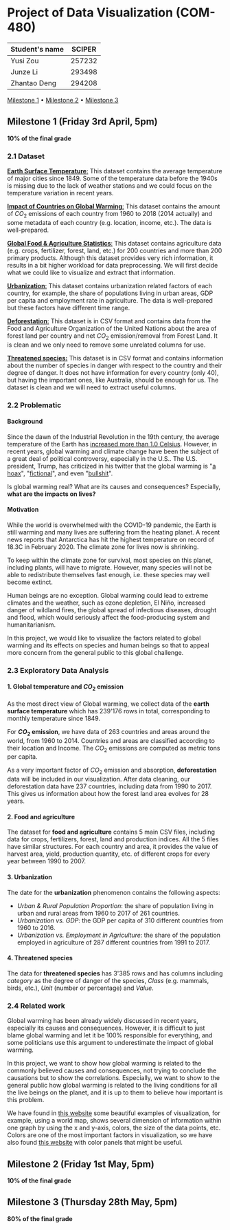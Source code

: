 # Project of Data Visualization (COM-480)

| Student's name | SCIPER |
| -------------- | ------ |
| Yusi Zou       | 257232 |
| Junze Li       | 293498 |
| Zhantao Deng   | 294208 |

[Milestone 1](#milestone-1-friday-3rd-april-5pm) • [Milestone 2](#milestone-2-friday-1st-may-5pm) • [Milestone 3](#milestone-3-thursday-28th-may-5pm)

## Milestone 1 (Friday 3rd April, 5pm)

**10% of the final grade**

### 2.1 Dataset

[**Earth Surface Temperature**:](https://www.kaggle.com/berkeleyearth/climate-change-earth-surface-temperature-data) This dataset contains the average temperature of major cities since 1849. Some of the temperature data before the 1940s is missing due to the lack of weather stations and we could focus on the temperature variation in recent years.

[**Impact of Countries on Global Warming**:](https://www.kaggle.com/catamount11/who-is-resposible-for-global-warming) This dataset contains the amount of $CO_2$ emissions of each country from 1960 to 2018 (2014 actually) and some metadata of each country (e.g. location, income, etc.). The data is well-prepared. 

[**Global Food & Agriculture Statistics**:](https://www.kaggle.com/unitednations/global-food-agriculture-statistics) This dataset contains agriculture data (e.g. crops, fertilizer, forest, land, etc.) for 200 countries and more than 200 primary products. Although this dataset provides very rich information, it results in a bit higher workload for data preprocessing. We will first decide what we could like to visualize and extract that information.

[**Urbanization**:](https://ourworldindata.org/urbanization) This dataset contains urbanization related factors of each country, for example, the share of populations living in urban areas, GDP per capita and employment rate in agriculture. The data is well-prepared but these factors have different time range.


[**Deforestation**:](http://www.fao.org/faostat/en/?#data/GF) This dataset is in CSV format and contains data from the Food and Agriculture Organization of the United Nations about the area of forest land per country and net $CO_2$ emission/removal from Forest Land. It is clean and we only need to remove some unrelated columns for use.


[**Threatened species:**](https://stats.oecd.org/viewhtml.aspx?datasetcode=WILD_LIFE&lang=en) This dataset is in CSV format and contains information about the number of species in danger with respect to the  country and their degree of danger. It does not have information for every country (only 40), but having the important ones, like Australia, should be enough for us. The dataset is clean and we will need to extract useful columns. 

### 2.2 Problematic

#### Background
Since the dawn of the Industrial Revolution in the 19th century, the average temperature of the Earth has [increased more than 1.0 Celsius](https://earthobservatory.nasa.gov/world-of-change/decadaltemp.php). However, in recent years, global warming and climate change have been the subject of a great deal of political controversy, especially in the U.S.. The U.S. president, Trump, has criticized in his twitter that the global warming is "[a hoax](https://twitter.com/realDonaldTrump/status/427226424987385856)", "[fictional](https://twitter.com/realDonaldTrump/status/509436043368873984)", and even "[bullshit](https://twitter.com/realDonaldTrump/status/418542137899491328)". 

Is global warming real? What are its causes and consequences? Especially, **what are the impacts on lives?**

#### Motivation
 
While the world is overwhelmed with the COVID-19 pandemic, the Earth is still warming and many lives are suffering from the heating planet. A recent news reports that Antarctica has hit the highest temperature on record of 18.3C in February 2020. The climate zone for lives now is shrinking.

To keep within the climate zone for survival, most species on this planet, including plants, will have to migrate[](https://wwf.panda.org/our_work/wildlife/problems/climate_change/). However, many species will not be able to redistribute themselves fast enough, i.e. these species may well become extinct. 

Human beings are no exception. Global warming could lead to extreme climates and the weather, such as ozone depletion, El Niño, increased danger of wildland fires, the global spread of infectious diseases, drought and flood, which would seriously affect the food-producing system and humanitarianism.

In this project, we would like to visualize the factors related to global warming and its effects on species and human beings so that to appeal more concern from the general public to this global challenge. 


### 2.3 Exploratory Data Analysis

#### 1. Global temperature and $CO_2$ emission
As the most direct view of Global warming, we collect data of the **earth surface temperature** which has 239'176 rows in total, corresponding to monthly temperature since 1849.

For **$CO_2$ emission**, we have data of 263 countries and areas around the world, from 1960 to 2014. Countries and areas are classified according to their location and Income. The $CO_2$ emissions are computed as metric tons per capita. 

As a very important factor of $CO_2$ emission and absorption, **deforestation** data will be included in our visualization. After data cleaning, our deforestation data have 237 countries, including data from 1990 to 2017. This gives us information about how the forest land area evolves for 28 years.

#### 2. Food and agriculture
The dataset for **food and agriculture** contains 5 main CSV files, including data for crops, fertilizers, forest, land and production indices. All the 5 files have similar structures. For each country and area, it provides the value of harvest area, yield, production quantity, etc. of different crops for every year between 1990 to 2007.

#### 3. Urbanization
The date for the **urbanization** phenomenon contains the following aspects:

- *Urban & Rural Population Proportion*: the share of population living in urban and rural areas from 1960 to 2017 of 261 countries.
- *Urbanization vs. GDP*: the GDP per capita of 310 different countries from 1960 to 2016.
- *Urbanization vs. Employment in Agriculture*: the share of the population employed in agriculture of 287 different countries from 1991 to 2017.

#### 4. Threatened species
The data for **threatened species** has 3'385 rows and has columns including *category* as the degree of danger of the species, *Class* (e.g. mammals, birds, etc.), *Unit* (number or percentage) and *Value*.

### 2.4 Related work

Global warming has been already widely discussed in recent years, especially its causes and consequences. However, it is difficult to just blame global warming and let it be 100% responsible for everything, and some politicians use this argument to underestimate the impact of global warming. 

In this project, we want to show how global warming is related to the commonly believed causes and consequences, not trying to conclude the causations but to show the correlations. Especially, we want to show to the general public how global warming is related to the living conditions for all the live beings on the planet, and it is up to them to believe how important is this problem.

We have found in [this website](https://ourworldindata.org/urbanization) some beautiful examples of visualization, for example, using a world map, shows several dimension of information within one graph by using the x and y-axis, colors, the size of the data points, etc. Colors are one of the most important factors in visualization, so we have also found [this website](https://colorhunt.co/) with color panels that might be useful. 



## Milestone 2 (Friday 1st May, 5pm)

**10% of the final grade**




## Milestone 3 (Thursday 28th May, 5pm)

**80% of the final grade**


